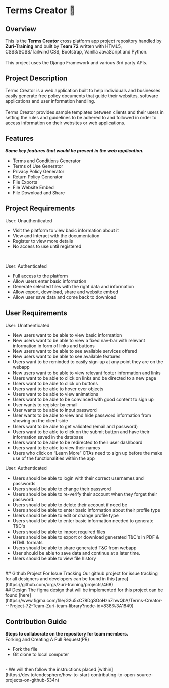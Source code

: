 # Terms Creator :muscle:

## Overview
This is the **Terms Creator** cross platform app project repository handled by **Zuri-Training** and built by **Team 72** written with HTML5, CSS3/SCSS/Tailwind CSS, Bootstrap, Vanilla JavaScript and Python.
<br />
<br />
This project uses the Django Framework and various 3rd party APIs.

## Project Description
Terms Creator is a web application built to help individuals and businesses easily generate free policy documents that guide their websites, software applications and user information handling. 
<br />
<br />
Terms Creator provides sample templates between clients and their users in setting the rules and guidelines to be adhered to and followed in order to access information on their websites or web applications.

## Features
***Some key features that would be present in the web application.***
- Terms and Conditions Generator
- Terms of Use Generator
- Privacy Policy Generator
- Return Policy Generator
- File Exports
- File Website Embed
- File Download and Share

## Project Requirements
User: Unauthenticated
<br />
- Visit the platform to view basic information about it
- View and Interact with the documentation
- Register to view more details
- No access to use until registered
<br />

User: Authenticated
<br />
- Full access to the platform
- Allow users enter basic information
- Generate selected files with the right data and information
- Allow export, download, share and website embed
- Allow user save data and come back to download

## User Requirements
User: Unathenticated
<br/>
- New users want to be able to view basic information
- New users want to be able to view a fixed nav-bar with relevant information in form of links and buttons
- New users want to be able to see available services offered 
- New users want to be able to see available features
- Users want to be reminded to easily sign-up at any point they are on the webapp
- New users want to be able to view relevant footer information and links
- Users want to be able to click on links and be directed to a new page
- Users want to be able to click on buttons
- Users want to be able to hover over objects
- Users want to be able to view animations
- Users want to be able to be convinced with good content to sign up
- User wants to register by email
- User wants to be able to input password
- User wants to be able to view and hide password information from showing on the client-side
- Users want to be able to get validated (email and password)
- Users want to be able to click on the submit button and have their information saved in the database
- Users want to be able to be redirected to their user dashboard
- Users want to be able to view their names
- Users who click on “Learn More” CTAs need to sign up before the make use of the functionalities within the app

User: Authenticated
<br/>
- Users should be able to login with their correct usernames and passwords
- Users should be able to change their password
- Users should be able to re-verify their account when they forget their password.
- Users should be able to delete their account if need be
- Users should be able to enter basic information about their profile type
- Users should be able to edit or change profile type
- Users should be able to enter basic information needed to generate T&C's
- Users should be able to import required files
- Users should be able to export or download generated T&C's in PDF & HTML formats
- Users should be able to share generated T&C from webapp
- User should be able to save data and continue at a later time.
- Users should be able to view file history
<br />
## Github Project For Issue Tracking
Our github project for issue tracking for all designers and developers can be found in this [area](https://github.com/orgs/zuri-training/projects/468)
<br />
## Design
The figma design that will be implemented for this project can be found [here](https://www.figma.com/file/G2u5xC78DgSOoHznZhwQbA/Terms-Creator---Project-72-Team-Zuri-team-library?node-id=838%3A1849)

## Contribution Guide
**Steps to collaborate on the repository for team members.**
<br/>
Forking and Creating A Pull Request(PR)
- Fork the file
- Git clone to local computer
<br />
- We will then follow the instructions placed [within](https://dev.to/codesphere/how-to-start-contributing-to-open-source-projects-on-github-534n)

















